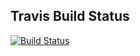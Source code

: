 ## Travis Build Status
[![Build Status](https://travis-ci.com/MysteryMS/Altair-RW.svg?token=aLty9Zt7mqsihaT5qVbY&branch=master)](https://travis-ci.com/MysteryMS/Meteora)

